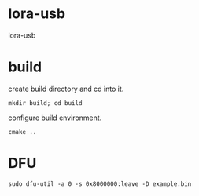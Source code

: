# lora-usb
lora-usb

# build

create build directory and cd into it.

`mkdir build; cd build`

configure build environment.

`cmake ..`

# DFU

`sudo dfu-util -a 0 -s 0x8000000:leave -D example.bin`